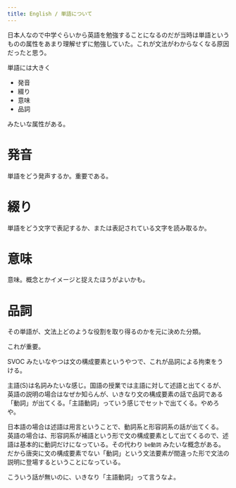 ```yaml
---
title: English / 単語について
---
```


日本人なので中学ぐらいから英語を勉強することになるのだが当時は単語というものの属性をあまり理解せずに勉強していた。これが文法がわからなくなる原因だったと思う。

単語には大きく

- 発音
- 綴り
- 意味
- 品詞



みたいな属性がある。


発音
================================================================================
単語をどう発声するか。重要である。

綴り
================================================================================
単語をどう文字で表記するか、または表記されている文字を読み取るか。


意味
================================================================================
意味。概念とかイメージと捉えたほうがよいかも。


品詞
================================================================================
その単語が、文法上どのような役割を取り得るのかを元に決めた分類。

これが重要。

SVOC みたいなやつは文の構成要素というやつで、これが品詞による拘束をうける。

主語(S)は名詞みたいな感じ。国語の授業では主語に対して述語と出てくるが、英語の説明の場合はなぜか知らんが、いきなり文の構成要素の話で品詞である「動詞」が出てくる。「主語動詞」っていう感じでセットで出てくる。やめろや。

日本語の場合は述語は用言ということで、動詞系と形容詞系の話が出てくる。
英語の場合は、形容詞系が補語という形で文の構成要素として出てくるので、述語は基本的に動詞だけになっている。その代わり `be動詞` みたいな概念がある。だから唐突に文の構成要素でない「動詞」という文法要素が間違った形で文法の説明に登場するということになっている。

こういう話が無いのに、いきなり「主語動詞」って言うなよ。







